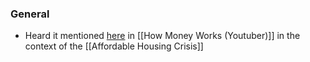 ### General
- Heard it mentioned [here](https://youtu.be/9OUV8iQlgGk?si=XL3zJakTo-kuV6gd) in [[How Money Works (Youtuber)]] in the context of the [[Affordable Housing Crisis]]

